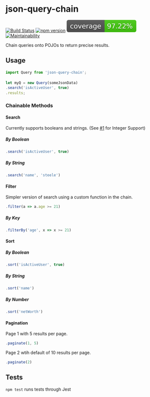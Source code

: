 # json-query-chain

[![Build Status](https://travis-ci.org/sharpshark28/json-query-chain.svg?branch=master)](https://travis-ci.org/sharpshark28/json-query-chain) [![npm version](https://badge.fury.io/js/json-query-chain.svg)](https://badge.fury.io/js/json-query-chain) ![Code Coverage](coverage.svg) [![Maintainability](https://api.codeclimate.com/v1/badges/4dc20d8b5e6a7334044d/maintainability)](https://codeclimate.com/github/sharpshark28/json-query-chain/maintainability)

Chain queries onto POJOs to return precise results.

## Usage

```javascript
import Query from 'json-query-chain';

let myQ = new Query(someJsonData)
.search('isActiveUser', true)
.results;
```

### Chainable Methods

#### Search

Currently supports booleans and strings. (See [#1](https://github.com/sharpshark28/json-query-chain/issues/1) for Integer Support)

##### By Boolean

```javascript
.search('isActiveUser', true)
```

##### By String

```javascript
.search('name', 'steele')
```

#### Filter

Simpler version of search using a custom function in the chain.

```javascript
.filter(a => a.age >= 21)
```

##### By Key

```javascript
.filterBy('age', x => x >= 21)
```

#### Sort

##### By Boolean

```javascript
.sort('isActiveUser', true)
```

##### By String

```javascript
.sort('name')
```

##### By Number

```javascript
.sort('netWorth')
```

#### Pagination

Page 1 with 5 results per page.

```javascript
.paginate(1, 5)
```

Page 2 wtih default of 10 results per page.

```javascript
.paginate(2)
```

## Tests

`npm test` runs tests through Jest
